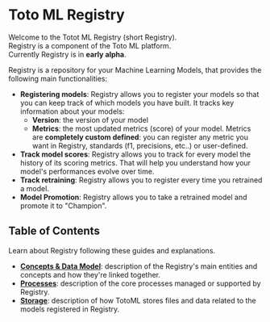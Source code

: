 # Toto ML Registry
Welcome to the Totot ML Registry (short Registry). <br/>
Registry is a component of the Toto ML platform. <br/>
Currently Registry is in **early alpha**.

Registry is a repository for your Machine Learning Models, that provides the following main functionalities: 
* **Registering models**: Registry allows you to register your models so that you can keep track of which models you have built. It tracks key information about your models: 
    * **Version**: the version of your model
    * **Metrics**: the most updated metrics (score) of your model. Metrics are **completely custom defined**: you can register any metric you want in Registry, standards (f1, precisions, etc..) or user-defined.
* **Track model scores**: Registry allows you to track for every model the history of its scoring metrics. That will help you understand how your model's performances evolve over time.
* **Track retraining**: Registry allows you to register every time you retrained a model. 
* **Model Promotion**: Registry allows you to take a retrained model and promote it to "Champion".

## Table of Contents
Learn about Registry following these guides and explanations. 

* [**Concepts & Data Model**](guides/datamodel.md): description of the Registry's main entities and concepts and how they're linked together.
* [**Processes**](guides/processes.md): description of the core processes managed or supported by Registry.
* [**Storage**](guides/storage.md): description of how TotoML stores files and data related to the models registered in Registry.